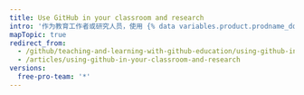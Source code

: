 ```yaml
---
title: Use GitHub in your classroom and research
intro: '作为教育工作者或研究人员，使用 {% data variables.product.prodname_dotcom %} 在课堂上、学生或研究小组中协作完成您的工作等等。'
mapTopic: true
redirect_from:
  - /github/teaching-and-learning-with-github-education/using-github-in-your-classroom-and-research
  - /articles/using-github-in-your-classroom-and-research
versions:
  free-pro-team: '*'
---
```



